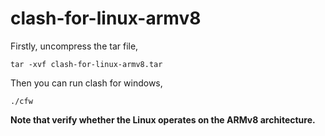 # clash-for-linux-armv8

Firstly, uncompress the tar file,

```
tar -xvf clash-for-linux-armv8.tar
```

Then you can run clash for windows,

```
./cfw
```

**Note that verify whether the Linux operates on the ARMv8 architecture.**